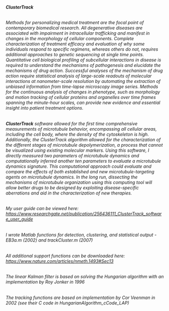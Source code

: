 ###### **ClusterTrack**

###### Methods for personalizing medical treatment are the focal point of contemporary biomedical research. All degenerative diseases are associated with impairment in intracellular trafficking and manifest in changes in the morphology of cellular components. Complete characterization of treatment efficacy and evaluation of why some individuals respond to specific regimens, whereas others do not, requires additional approaches to genetic sequencing at single time points. Quantitative cell biological profiling of subcellular interactions in disease is required to understand the mechanisms of pathogenesis and elucidate the mechanisms of drug action. Successful analyses of the mechanism of drug action require statistical analysis of large-scale readouts of molecular interactions at nanometer-scale resolution by automating the extraction of unbiased information from time-lapse microscopy image series. Methods for the continuous analysis of changes in phenotype, such as morphology and motion tracking of cellular proteins and organelles over time frames spanning the minute-hour scales, can provide new evidence and essential insight into patient treatment options.

###### **ClusterTrack** software allowed for the first time comprehensive measurements of microtubule behavior, encompassing all cellular areas, including the cell body, where the density of the cytoskeleton is high. Additionally, the ClusterTrack algorithm allowed for the characterization of the different stages of microtubule depolymerization, a process that cannot be visualized using existing molecular markers. Using this software, I directly measured two parameters of microtubule dynamics and computationally inferred another ten parameters to evaluate a microtubule dynamics signature. This computational approach could evaluate and compare the effects of both established and new microtubule-targeting agents on microtubule dynamics. In the long run, dissecting the mechanisms of microtubule organization using this computing tool will allow better drugs to be designed by exploiting disease-specific aberrations and aid in the characterization of new therapies.

###### My user guide can be viewed here: https://www.researchgate.net/publication/256436111_ClusterTrack_software_user_guide

###### I wrote Matlab functions for detection, clustering, and statistical output - EB3a.m (2002) and trackCluster.m (2007) 

###### All additional support functions can be downloaded here: https://www.nature.com/articles/nmeth.1493#Sec13

###### The linear Kalman filter is based on solving the Hungarian algorithm with an implementation by Roy Jonker in 1996

###### The tracking functions are based on implementation by Cor Veenman in 2002 (see their C code in HungarianAlgorithm_cCode_LAP)
